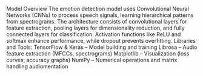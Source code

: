 Model Overview
The emotion detection model uses Convolutional Neural Networks (CNNs) to process speech signals, 
learning hierarchical patterns from spectrograms. The architecture consists of convolutional layers for feature 
extraction, pooling layers for dimensionality reduction, and fully connected layers for classification. 
Activation functions like ReLU and softmax enhance performance, while dropout prevents overfitting.
Libraries and Tools:
TensorFlow & Keras – Model building and training 
Librosa – Audio feature extraction (MFCCs, spectrograms) 
Matplotlib – Visualization (loss curves, accuracy graphs) 
NumPy – Numerical operations and matrix handling 
audiomentation
